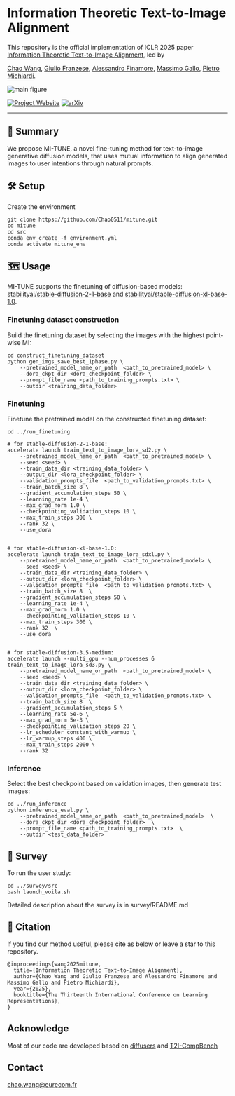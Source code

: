 # Information Theoretic Text-to-Image Alignment

This repository is the official implementation of ICLR 2025 paper [Information Theoretic Text-to-Image Alignment](https://arxiv.org/abs/2405.20759), led by

[Chao Wang](https://scholar.google.com/citations?user=uPQKC84AAAAJ&hl=zh-CN), [Giulio Franzese](https://scholar.google.com/citations?user=kEtx_WwAAAAJ&hl=it), [Alessandro Finamore](https://afinamore.io/), [Massimo Gallo](https://gallomassimo.github.io/), [Pietro Michiardi](https://michiard.eurecom.io/). 

![main figure](assets/MITUNE_visu.PNG)

[![Project Website](https://img.shields.io/badge/Project-Website-blue)](https://github.com/Chao0511/mitune)
[![arXiv](https://img.shields.io/badge/arXiv-2405.20759-b31b1b.svg)](https://arxiv.org/abs/2405.20759)


---
## 👀 Summary

We propose MI-TUNE, a novel fine-tuning method for text-to-image generative diffusion models, that uses mutual information to align generated images to user intentions through natural prompts. 


## 🛠️ Setup

Create the environment

```
git clone https://github.com/Chao0511/mitune.git 
cd mitune
cd src
conda env create -f environment.yml
conda activate mitune_env
```


## 🗺️ Usage

MI-TUNE supports the finetuning of diffusion-based models: [stabilityai/stable-diffusion-2-1-base](https://huggingface.co/stabilityai/stable-diffusion-2-1-base) and [stabilityai/stable-diffusion-xl-base-1.0](https://huggingface.co/stabilityai/stable-diffusion-xl-base-1.0).


### Finetuning dataset construction

Build the finetuning dataset by selecting the images with the highest point-wise MI:

```
cd construct_finetuning_dataset
python gen_imgs_save_best_1phase.py \
    --pretrained_model_name_or_path  <path_to_pretrained_model> \
    --dora_ckpt_dir <dora_checkpoint_folder> \
    --prompt_file_name <path_to_training_prompts.txt> \
    --outdir <training_data_folder> 
```


### Finetuning

Finetune the pretrained model on the constructed finetuning dataset:

```
cd ../run_finetuning

# for stable-diffusion-2-1-base:
accelerate launch train_text_to_image_lora_sd2.py \
    --pretrained_model_name_or_path  <path_to_pretrained_model> \
    --seed <seed> \
    --train_data_dir <training_data_folder> \
    --output_dir <lora_checkpoint_folder> \
    --validation_prompts_file  <path_to_validation_prompts.txt> \
    --train_batch_size 8 \
    --gradient_accumulation_steps 50 \
    --learning_rate 1e-4 \
    --max_grad_norm 1.0 \
    --checkpointing_validation_steps 10 \
    --max_train_steps 300 \
    --rank 32 \
    --use_dora


# for stable-diffusion-xl-base-1.0:
accelerate launch train_text_to_image_lora_sdxl.py \
    --pretrained_model_name_or_path  <path_to_pretrained_model> \
    --seed <seed> \
    --train_data_dir <training_data_folder> \
    --output_dir <lora_checkpoint_folder> \
    --validation_prompts_file  <path_to_validation_prompts.txt> \
    --train_batch_size 8  \
    --gradient_accumulation_steps 50 \
    --learning_rate 1e-4 \
    --max_grad_norm 1.0 \
    --checkpointing_validation_steps 10 \
    --max_train_steps 300 \
    --rank 32  \
    --use_dora


# for stable-diffusion-3.5-medium:
accelerate launch --multi_gpu --num_processes 6 train_text_to_image_lora_sd3.py \
    --pretrained_model_name_or_path  <path_to_pretrained_model> \
    --seed <seed> \
    --train_data_dir <training_data_folder> \
    --output_dir <lora_checkpoint_folder> \
    --validation_prompts_file  <path_to_validation_prompts.txt> \
    --train_batch_size 8  \
    --gradient_accumulation_steps 5 \
    --learning_rate 5e-6 \
    --max_grad_norm 5e-3 \
    --checkpointing_validation_steps 20 \
    --lr_scheduler constant_with_warmup \
    --lr_warmup_steps 400 \
    --max_train_steps 2000 \
    --rank 32 
```


### Inference

Select the best checkpoint based on validation images, then generate test images:

```
cd ../run_inference
python inference_eval.py \
    --pretrained_model_name_or_path  <path_to_pretrained_model>  \
    --dora_ckpt_dir <dora_checkpoint_folder>  \
    --prompt_file_name <path_to_training_prompts.txt>  \
    --outdir <test_data_folder> 
```


## 🌄 Survey

To run the user study:

```
cd ../survey/src
bash launch_voila.sh
```

Detailed description about the survey is in survey/README.md


## 📝 Citation
If you find our method useful, please cite as below or leave a star to this repository.

```
@inproceedings{wang2025mitune,
  title={Information Theoretic Text-to-Image Alignment}, 
  author={Chao Wang and Giulio Franzese and Alessandro Finamore and Massimo Gallo and Pietro Michiardi},
  year={2025},
  booktitle={The Thirteenth International Conference on Learning Representations},
}
```


## Acknowledge
Most of our code are developed based on [diffusers](https://github.com/huggingface/diffusers) and [T2I-CompBench](https://github.com/Karine-Huang/T2I-CompBench)


## Contact
chao.wang@eurecom.fr